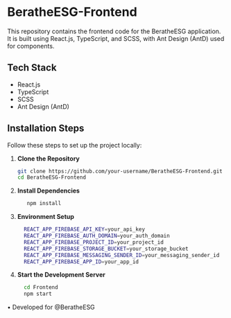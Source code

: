 # BeratheESG-Frontend

This repository contains the frontend code for the BeratheESG application. It is built using React.js, TypeScript, and SCSS, with Ant Design (AntD) used for components.

## Tech Stack

- React.js
- TypeScript
- SCSS
- Ant Design (AntD)

## Installation Steps

Follow these steps to set up the project locally:

1. **Clone the Repository**
   ```bash
   git clone https://github.com/your-username/BeratheESG-Frontend.git
   cd BeratheESG-Frontend
   
2. **Install Dependencies**
   ```bash
      npm install
   
3. **Environment Setup**
   ```bash
     REACT_APP_FIREBASE_API_KEY=your_api_key
     REACT_APP_FIREBASE_AUTH_DOMAIN=your_auth_domain
     REACT_APP_FIREBASE_PROJECT_ID=your_project_id
     REACT_APP_FIREBASE_STORAGE_BUCKET=your_storage_bucket
     REACT_APP_FIREBASE_MESSAGING_SENDER_ID=your_messaging_sender_id
     REACT_APP_FIREBASE_APP_ID=your_app_id
   
4. **Start the Development Server**
   ```bash
     cd Frontend
     npm start


  • Developed for @BeratheESG


